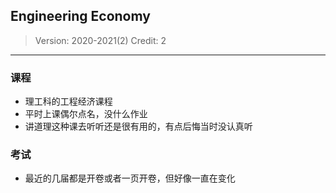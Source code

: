 ## Engineering Economy

> Version: 2020-2021(2)
> Credit: 2

----------

### 课程

- 理工科的工程经济课程
- 平时上课偶尔点名，没什么作业
- 讲道理这种课去听听还是很有用的，有点后悔当时没认真听

### 考试

- 最近的几届都是开卷或者一页开卷，但好像一直在变化
